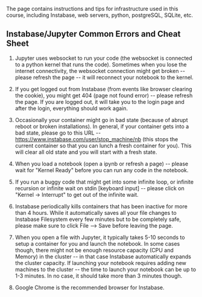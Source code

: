 The page contains instructions and tips for infrastructure used in this course, including Instabase, web servers, python, postgreSQL, SQLite, etc.

## Instabase/Jupyter Common Errors and Cheat Sheet 
 
1. Jupyter uses websocket to run your code (the websocket is connected to a python kernel that runs the code). Sometimes when you lose the internet connectivity, the websocket connection might get broken -- please refresh the page -- it will reconnect your notebook to the kernel.
 
1. If you get logged out from Instabase (from events like browser clearing the cookie), you might get 404 (page not found error) -- please refresh the page. If you are logged out, it will take you to the  login page and after the login, everything should work again.
 
1. Occasionally your container might go in bad state (because of abrupt reboot or broken installations). In general, if your container gets into a bad state, please go to this URL -- https://www.instabase.com/user/stop_machine/nb (this stops the current container so that you can lunch a fresh container for you). This will clear all old state and you will start with a fresh state.
 
1. When you load a notebook (open a ipynb or refresh a page) -- please wait for "Kernel Ready" before you can run any code in the notebook. 
 
1. If you run a buggy code that might get into some infinite loop, or infinite recursion or infinite wait on stdin [keyboard input] -- please click on "Kernel -> Interrupt" to get out of the infinite wait.
 
1. Instabase periodically kills containers that has been inactive for more than 4 hours. While it automatically saves all your file changes to Instabase Filesystem every few minutes but to be completely safe, please make sure to click File --> Save before leaving the page.
 
1. When you open a file with Jupyter, it typically takes 5-10 seconds to setup a container for you and launch the notebook. In some cases though, there might not be enough resource capacity (CPU and Memory)  in the cluster -- in that case Instabase automatically expands the cluster capacity. If launching your notebook requires adding new machines to the cluster -- the time to launch your notebook can be up to 1-3 minutes. In no case, it should take more than 3 minutes though.
 
1. Google Chrome is the recommended browser for Instabase.
